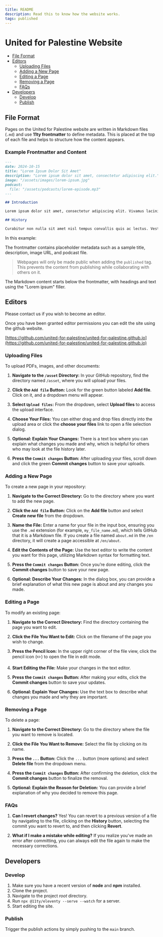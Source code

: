 ```yaml
---
title: README
description: Read this to know how the website works.
tags: published
---
```


# United for Palestine Website


- [File Format](#file-format)
- [Editors](#editors)
  - [Uploading Files](#uploading-files)
  - [Adding a New Page](#adding-a-new-page)
  - [Editing a Page](#editing-a-page)
  - [Removing a Page](#removing-a-page)
  - [FAQs](#faqs)
- [Developers](#developers)
  - [Develop](#develop)
  - [Publish](#publish)


## File Format

Pages on the United for Palestine website are written in Markdown files (`.md`) and use **11ty frontmatter** to define metadata. This is placed at the top of each file and helps to structure how the content appears.

### Example Frontmatter and Content

```markdown
---
date: 2024-10-15
title: "Lorem Ipsum Dolor Sit Amet"
description: "Lorem ipsum dolor sit amet, consectetur adipiscing elit."
image: "/assets/images/lorem-ipsum.jpg"
podcast:
  file: "/assets/podcasts/lorem-episode.mp3"
---

## Introduction

Lorem ipsum dolor sit amet, consectetur adipiscing elit. Vivamus lacinia odio vitae vestibulum vestibulum. Cras venenatis euismod malesuada.

## History

Curabitur non nulla sit amet nisl tempus convallis quis ac lectus. Vestibulum ante ipsum primis in faucibus orci luctus et ultrices posuere cubilia Curae; Donec velit neque, auctor sit amet aliquam vel, ullamcorper sit amet ligula.
```

In this example:

The frontmatter contains placeholder metadata such as a sample title, description, image URL, and podcast file.

> Webpages will only be made public when adding the `published` tag. This prevents the
> content from publishing while collaborating with others on it.

The Markdown content starts below the frontmatter, with headings and text using the "Lorem ipsum" filler.


## Editors

Please contact us if you wish to become an editor.

Once you have been granted editor permissions you can edit the site using the
github website.

[https://github.com/united-for-palestine/united-for-palestine.github.io](https://github.com/united-for-palestine/united-for-palestine.github.io)

### Uploading Files

To upload PDFs, images, and other documents:

1. **Navigate to the `/asset` Directory:** In your GitHub repository, find the directory named `/asset`, where you will upload your files.

2. **Click the `Add file` Button:** Look for the green button labeled **Add file**. Click on it, and a dropdown menu will appear.

3. **Select `Upload files`:** From the dropdown, select **Upload files** to access the upload interface.

4. **Choose Your Files:** You can either drag and drop files directly into the upload area or click the **choose your files** link to open a file selection dialog.

5. **Optional: Explain Your Changes:** There is a text box where you can explain what changes you made and why, which is helpful for others who may look at the file history later.

6. **Press the `Commit changes` Button:** After uploading your files, scroll down and click the green **Commit changes** button to save your uploads.

### Adding a New Page

To create a new page in your repository:

1. **Navigate to the Correct Directory:** Go to the directory where you want to add the new page.

2. **Click the `Add file` Button:** Click on the **Add file** button and select **Create new file** from the dropdown.

3. **Name the File:** Enter a name for your file in the input box, ensuring you use the `.md` extension (for example, `my_file_name.md`), which tells GitHub that it is a Markdown file. If you create a file named `about.md` in the `/en` directory, it will create a page accessible at `/en/about`.

4. **Edit the Contents of the Page:** Use the text editor to write the content you want for this page, utilizing Markdown syntax for formatting text.

5. **Press the `Commit changes` Button:** Once you’re done editing, click the **Commit changes** button to save your new page.

6. **Optional: Describe Your Changes:** In the dialog box, you can provide a brief explanation of what this new page is about and any changes you made.

### Editing a Page

To modify an existing page:

1. **Navigate to the Correct Directory:** Find the directory containing the page you want to edit.

2. **Click the File You Want to Edit:** Click on the filename of the page you wish to change.

3. **Press the Pencil Icon:** In the upper right corner of the file view, click the pencil icon (✏️) to open the file in edit mode.

4. **Start Editing the File:** Make your changes in the text editor.

5. **Press the `Commit changes` Button:** After making your edits, click the **Commit changes** button to save your updates.

6. **Optional: Explain Your Changes:** Use the text box to describe what changes you made and why they are important.

### Removing a Page

To delete a page:

1. **Navigate to the Correct Directory:** Go to the directory where the file you want to remove is located.

2. **Click the File You Want to Remove:** Select the file by clicking on its name.

3. **Press the `...` Button:** Click the `...` button (more options) and select **Delete file** from the dropdown menu.

4. **Press the `Commit changes` Button:** After confirming the deletion, click the **Commit changes** button to finalize the removal.

5. **Optional: Explain the Reason for Deletion:** You can provide a brief explanation of why you decided to remove this page.


### FAQs

1. **Can I revert changes?** Yes! You can revert to a previous version of a file by navigating to the file, clicking on the **History** button, selecting the commit you want to revert to, and then clicking **Revert**.

2. **What if I make a mistake while editing?** If you realize you've made an error after committing, you can always edit the file again to make the necessary corrections.

## Developers

### Develop

1. Make sure you have a recent version of **node** and **npm** installed.
2. Clone the project.
3. Navigate to the project _root_ directory.
4. Run `npx @11ty/eleventy --serve --watch` for a server.
5. Start editing the site.

### Publish

Trigger the publish actions by simply pushing to the `main` branch.

